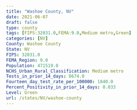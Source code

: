 ```yaml
---
title: "Washoe County, NV"
date: 2021-06-07
draft: false
type: county
tags: [FIPS:32031.0,FEMA:9.0,Medium metro,Green]
categories: [NV]
County: Washoe County
State: NV
FIPS: 32031.0
FEMA_Region: 9.0
Population: 471519.0
NCHS_Urban_Rural_Classification: Medium metro
Tests_in_prior_14_days: 8674.0
Fourteen_day_test_rate_per_100000: 1840.0
Percent_Positivity_in_prior_14_days: 0.033
Level: Green
url: /states/NV/washoe-county
---
```



